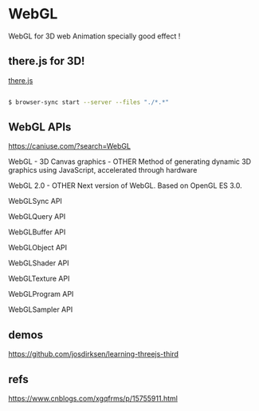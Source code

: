 # WebGL
WebGL for 3D web Animation specially good effect ! 

## there.js for 3D!  

[there.js](https://github.com/xgqfrms/WebGL-three.js)


```sh

$ browser-sync start --server --files "./*.*"

```


## WebGL APIs

https://caniuse.com/?search=WebGL


WebGL - 3D Canvas graphics  - OTHER
Method of generating dynamic 3D graphics using JavaScript, accelerated through hardware

WebGL 2.0  - OTHER
Next version of WebGL. Based on OpenGL ES 3.0.

WebGLSync API

WebGLQuery API

WebGLBuffer API

WebGLObject API

WebGLShader API

WebGLTexture API

WebGLProgram API

WebGLSampler API


## demos


https://github.com/josdirksen/learning-threejs-third

## refs


https://www.cnblogs.com/xgqfrms/p/15755911.html


